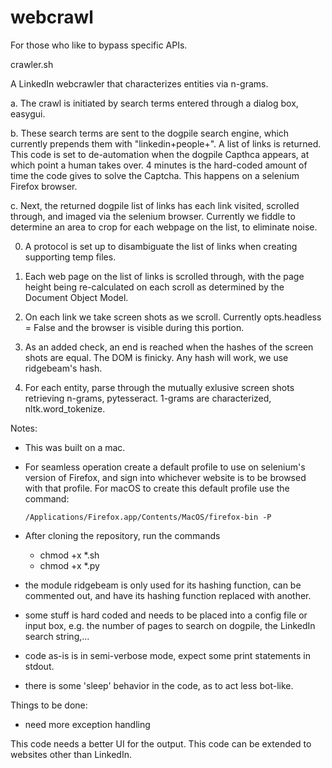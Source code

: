 # webcrawl

For those who like to bypass specific APIs.

crawler.sh

A LinkedIn webcrawler that characterizes entities via n-grams. 


a. The crawl is initiated by search terms entered through a dialog box, easygui.


b. These search terms are sent to the dogpile search engine, which currently prepends them with "linkedin+people+".  A list of links is returned.  This code is set to de-automation when the dogpile Capthca appears, at which point a human takes over. 4 minutes is the hard-coded amount of time the code gives to solve the Captcha. This happens on a selenium Firefox browser. 


c. Next, the returned dogpile list of links has each link visited, scrolled through, and imaged via the selenium browser. Currently we fiddle to determine an area to crop for each webpage on the list, to eliminate noise.

  0. A protocol is set up to disambiguate the list of links when creating supporting temp files.
  
  1. Each web page on the list of links is scrolled through, with the page height being re-calculated on each scroll as determined by the Document Object Model.
  
  2. On each link we take screen shots as we scroll. Currently opts.headless = False and the browser is visible during this portion.
  
  3. As an added check, an end is reached when the hashes of the screen shots are equal. The DOM is finicky. Any hash will work, we use ridgebeam's hash.
  
  4. For each entity, parse through the mutually exlusive screen shots retrieving n-grams, pytesseract. 1-grams are characterized, nltk.word_tokenize.


Notes:

- This was built on a mac.  

- For seamless operation create a default profile to use on selenium's version of Firefox, and sign into whichever website is to be browsed with that profile.  For macOS to create this default profile use the command: 
  
      /Applications/Firefox.app/Contents/MacOS/firefox-bin -P
      
- After cloning the repository, run the commands
   - chmod +x *.sh
   - chmod +x *.py
      
- the module ridgebeam is only used for its hashing function, can be commented out, and have its hashing function replaced with another.

- some stuff is hard coded and needs to be placed into a config file or input box, e.g. the number of pages to search on dogpile, the LinkedIn search string,...

- code as-is is in semi-verbose mode, expect some print statements in stdout.

- there is some 'sleep' behavior in the code, as to act less bot-like.

Things to be done:

- need more exception handling


This code needs a better UI for the output. 
This code can be extended to websites other than LinkedIn.
